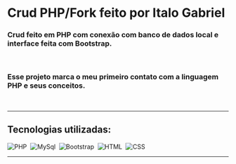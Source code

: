 
# Crud PHP/Fork feito por Italo Gabriel

### Crud feito em PHP com conexão com banco de dados local e interface feita com Bootstrap.

<br>

### Esse projeto marca o meu primeiro contato com a linguagem PHP e seus conceitos.

<br>
<hr>

## Tecnologias utilizadas:

![PHP](https://img.shields.io/badge/PHP-777BB4?style=for-the-badge&logo=php&logoColor=white&labelColor=0D1117)&nbsp;
![MySql](https://img.shields.io/badge/MySql-092E20?style=for-the-badge&logo=MySql&logoColor=white&labelColor=blue)&nbsp;
![Bootstrap](https://img.shields.io/badge/Bootstrap-092E20?style=for-the-badge&logo=Bootstrap&logoColor=white&labelColor=blue)&nbsp;
![HTML](https://img.shields.io/badge/HTML5-E34F26?style=for-the-badge&logo=html5&logoColor=white&labelColor=0D1117)&nbsp;
![CSS](https://img.shields.io/badge/CSS3-1572B6?style=for-the-badge&logo=css3&logoColor=white&labelColor=0D1117)&nbsp;

<hr>

